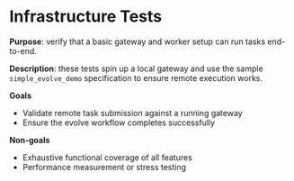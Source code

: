 # Infrastructure Tests

**Purpose**: verify that a basic gateway and worker setup can run tasks end-to-end.

**Description**: these tests spin up a local gateway and use the sample `simple_evolve_demo` specification to ensure remote execution works.

**Goals**
- Validate remote task submission against a running gateway
- Ensure the evolve workflow completes successfully

**Non-goals**
- Exhaustive functional coverage of all features
- Performance measurement or stress testing
